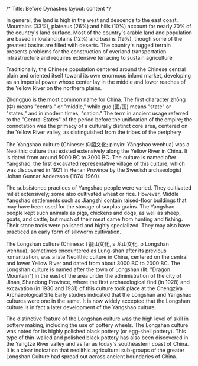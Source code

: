 /*
Title: Before Dynasties
layout: content
*/

In general, the land is high in the west and descends to the east coast. Mountains (33%), plateaus (26%) and hills (10%) account for nearly 70% of the country's land surface. Most of the country's arable land and population are based in lowland plains (12%) and basins (19%), though some of the greatest basins are filled with deserts. The country's rugged terrain presents problems for the construction of overland transportation infrastructure and requires extensive terracing to sustain agriculture

Traditionally, the Chinese population centered around the Chinese central plain and oriented itself toward its own enormous inland market, developing as an imperial power whose center lay in the middle and lower reaches of the Yellow River on the northern plains.

Zhongguo is the most common name for China. The first character zhōng (中) means "central" or "middle," while guo (國/国) means "state" or "states," and in modern times, "nation." The term in ancient usage referred to the "Central States" of the period before the unification of the empire; the connotation was the primacy of a culturally distinct core area, centered on the Yellow River valley, as distinguished from the tribes of the periphery

The Yangshao culture (Chinese: 仰韶文化; pinyin: Yǎngshao wenhua) was a Neolithic culture that existed extensively along the Yellow River in China. It is dated from around 5000 BC to 3000 BC. The culture is named after Yangshao, the first excavated representative village of this culture, which was discovered in 1921 in Henan Province by the Swedish archaeologist Johan Gunnar Andersson (1874-1960). 

The subsistence practices of Yangshao people were varied. They cultivated millet extensively; some also cultivated wheat or rice. However, Middle Yangshao settlements such as Jiangzhi contain raised-floor buildings that may have been used for the storage of surplus grains. The Yangshao people kept such animals as pigs, chickens and dogs, as well as sheep, goats, and cattle, but much of their meat came from hunting and fishing. Their stone tools were polished and highly specialized. They may also have practiced an early form of silkworm cultivation.

The Longshan culture (Chinese: t 龍山文化, s 龙山文化, p Longshān wenhua), sometimes encountered as Lung-shan after its previous romanization, was a late Neolithic culture in China, centered on the central and lower Yellow River and dated from about 3000 BC to 2000 BC. The Longshan culture is named after the town of Longshan (lit. "Dragon Mountain") in the east of the area under the administration of the city of Jinan, Shandong Province, where the first archaeological find (in 1928) and excavation (in 1930 and 1931) of this culture took place at the Chengziya Archaeological Site.Early studies indicated that the Longshan and Yangshao cultures were one in the same. It is now widely accepted that the Longshan culture is in fact a later development of the Yangshao culture. 

The distinctive feature of the Longshan culture was the high level of skill in pottery making, including the use of pottery wheels. The Longshan culture was noted for its highly polished black pottery (or egg-shell pottery). This type of thin-walled and polished black pottery has also been discovered in the Yangtze River valley and as far as today's southeastern coast of China. It is a clear indication that neolithic agricultural sub-groups of the greater Longshan Culture had spread out across ancient boundaries of China.
